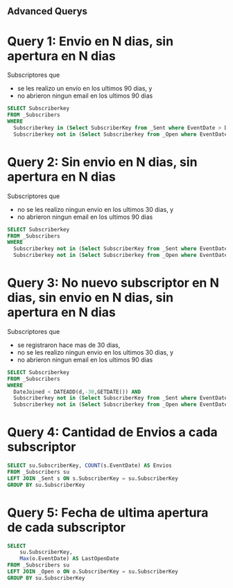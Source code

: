 ## Advanced Querys

# Query 1: Envio en N dias, sin apertura en N dias
Subscriptores que 
- se les realizo un envío en los ultimos 90 dias, y
- no abrieron ningun email en los ultimos 90 dias
```sql
SELECT Subscriberkey
FROM _Subscribers
WHERE
  Subscriberkey in (Select SubscriberKey from _Sent where EventDate > DATEADD(d,-90,GETDATE())) AND
  Subscriberkey not in (Select Subscriberkey from _Open where EventDate > DATEADD(d,-90,GETDATE()))
```

# Query 2: Sin envio en N dias, sin apertura en N dias
Subscriptores que 
- no se les realizo ningun envio en los ultimos 30 dias, y
- no abrieron ningun email en los ultimos 90 dias
```sql
SELECT Subscriberkey
FROM _Subscribers
WHERE
  Subscriberkey not in (Select SubscriberKey from _Sent where EventDate > DATEADD(d,-30,GETDATE())) AND
  Subscriberkey not in (Select Subscriberkey from _Open where EventDate > DATEADD(d,-90,GETDATE()))
```

# Query 3: No nuevo subscriptor en N dias, sin envio en N dias, sin apertura en N dias
Subscriptores que 
- se registraron hace mas de 30 dias,
- no se les realizo ningun envio en los ultimos 30 dias, y
- no abrieron ningun email en los ultimos 90 dias
```sql
SELECT Subscriberkey
FROM _Subscribers
WHERE
  DateJoined < DATEADD(d,-30,GETDATE()) AND
  Subscriberkey not in (Select SubscriberKey from _Sent where EventDate > DATEADD(d,-30,GETDATE())) AND
  Subscriberkey not in (Select Subscriberkey from _Open where EventDate > DATEADD(d,-90,GETDATE()))
```

# Query 4: Cantidad de Envios a cada subscriptor
```sql
SELECT su.SubscriberKey, COUNT(s.EventDate) AS Envios
FROM _Subscribers su
LEFT JOIN _Sent s ON s.SubscriberKey = su.SubscriberKey
GROUP BY su.SubscriberKey
```

# Query 5: Fecha de ultima apertura de cada subscriptor
```sql
SELECT 
    su.SubscriberKey, 
    Max(o.EventDate) AS LastOpenDate
FROM _Subscribers su
LEFT JOIN _Open o ON o.SubscriberKey = su.SubscriberKey
GROUP BY su.SubscriberKey
```



